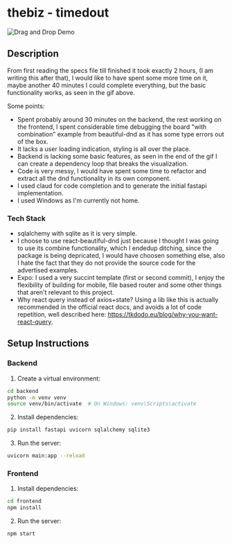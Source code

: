 # thebiz - timedout


![Drag and Drop Demo]([https://github.com/rzfzr/challenge-oystr/blob/627fcb3f2c51a011a47103119b1ae2977ba24746/media/Pagination.gif](https://github.com/rzfzr/thebiz/blob/f63884d82ef0e8d0e7913c35516fd62e0ae36e96/Animation.gif))

## Description

From first reading the specs file till finished it took exactly 2 hours, (I am writing this after that), I would like to have spent some more time on it, maybe another 40 minutes I could complete everything, but the basic functionality works, as seen in the gif above.

Some points:

- Spent probably around 30 minutes on the backend, the rest working on the frontend, I spent considerable time debugging the board "with combination" example from beautiful-dnd as it has some type errors out of the box.
- It lacks a user loading indication, styling is all over the place.
- Backend is lacking some basic features, as seen in the end of the gif I can create a dependency loop that breaks the visualization.
- Code is very messy, I would have spent some time to refactor and extract all the dnd functionality in its own component.
- I used claud for code completion and to generate the initial fastapi implementation.
- I used Windows as I'm currently not home.

### Tech Stack

- sqlalchemy with sqlite as it is very simple.
- I choose to use react-beautiful-dnd just because I thought I was going to use its combine functionality, which I endedup ditching, since the package is being depricated, I would have choosen something else, also I hate the fact that they do not provide the source code for the advertised examples.
- Expo: I used a very succint template (first or second commit), I enjoy the flexibility of building for mobile, file based router and some other things that aren't relevant to this project.
- Why react query instead of axios+state? Using a lib like this is actually recommended in the official react docs, and avoids a lot of code repetition, well described here: <https://tkdodo.eu/blog/why-you-want-react-query>.

## Setup Instructions

### Backend

1. Create a virtual environment:

```bash
cd backend
python -m venv venv
source venv/bin/activate  # On Windows: venv\Scripts\activate
```

2. Install dependencies:

```bash
pip install fastapi uvicorn sqlalchemy sqlite3
```

3. Run the server:

```bash
uvicorn main:app --reload
```

### Frontend

1. Install dependencies:

```bash
cd frontend
npm install
```

2. Run the server:

```bash
npm start
```
